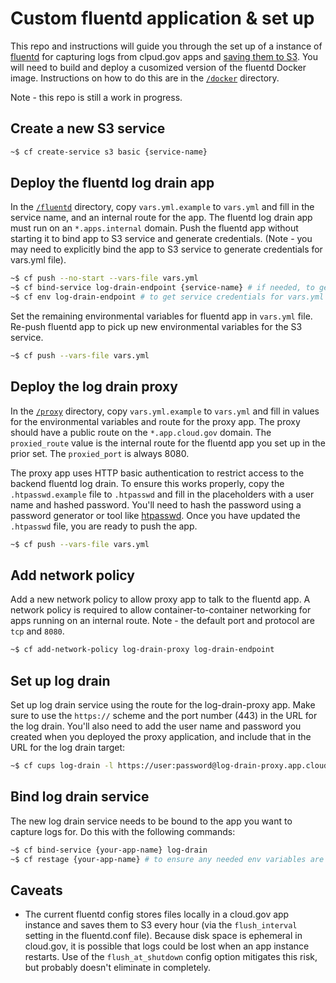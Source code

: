 # Custom fluentd application & set up

This repo and instructions will guide you through the set up of a instance of [fluentd](https://www.fluentd.org/) for capturing logs from clpud.gov apps and [saving them to S3](https://docs.fluentd.org/how-to-guides/apache-to-s3). You will need to build and deploy a cusomized version of the fluentd Docker image. Instructions on how to do this are in the [`/docker`](docker) directory.

Note - this repo is still a work in progress.

## Create a new S3 service

```bash
~$ cf create-service s3 basic {service-name}
```
## Deploy the fluentd log drain app

In the [`/fluentd`](fluentd) directory, copy `vars.yml.example` to `vars.yml` and fill in the service name, and an internal route for the app. The fluentd log drain app must run on an `*.apps.internal` domain. Push the fluentd app without starting it to bind app to S3 service and generate credentials. (Note - you may need to explicitly bind the app to S3 service to generate credentials for vars.yml file).

```bash
~$ cf push --no-start --vars-file vars.yml
~$ cf bind-service log-drain-endpoint {service-name} # if needed, to generate service credentials
~$ cf env log-drain-endpoint # to get service credentials for vars.yml file
```

Set the remaining environmental variables for fluentd app in `vars.yml` file. Re-push fluentd app to pick up new environmental variables for the S3 service.

```bash
~$ cf push --vars-file vars.yml
```
## Deploy the log drain proxy

In the [`/proxy`](proxy) directory, copy `vars.yml.example` to `vars.yml` and fill in values for the environmental variables and route for the proxy app. The proxy should have a public route on the `*.app.cloud.gov` domain. The `proxied_route` value is the internal route for the fluentd app you set up in the prior set. The `proxied_port` is always 8080.

The proxy app uses HTTP basic authentication to restrict access to the backend fluentd log drain. To ensure this works properly, copy the `.htpasswd.example` file to `.htpasswd` and fill in the placeholders with a user name and hashed password. You'll need to hash the password using a password generator or tool like [htpasswd](https://httpd.apache.org/docs/2.4/programs/htpasswd.html). Once you have updated the `.htpasswd` file, you are ready to push the app.


```bash
~$ cf push --vars-file vars.yml
```

## Add network policy

Add a new network policy to allow proxy app to talk to the fluentd app. A network policy is required to allow container-to-container networking for apps running on an internal route. Note - the default port and protocol are `tcp` and `8080`.

```bash
~$ cf add-network-policy log-drain-proxy log-drain-endpoint
```

## Set up log drain

Set up log drain service using the route for the log-drain-proxy app. Make sure to use the `https://` scheme and the port number (443) in the URL for the log drain. You'll also need to add the user name and password you created when you deployed the proxy application, and include that in the URL for the log drain target:

```bash
~$ cf cups log-drain -l https://user:password@log-drain-proxy.app.cloud.gov:443/
```

## Bind log drain service

The new log drain service needs to be bound to the app you want to capture logs for. Do this with the following commands:

```bash
~$ cf bind-service {your-app-name} log-drain
~$ cf restage {your-app-name} # to ensure any needed env variables are picked up by the app
```

## Caveats

* The current fluentd config stores files locally in a cloud.gov app instance and saves them to S3 every hour (via the `flush_interval` setting in the fluentd.conf file). Because disk space is ephemeral in cloud.gov, it is possible that logs could be lost when an app instance restarts. Use of the `flush_at_shutdown` config option mitigates this risk, but probably doesn't eliminate in completely.